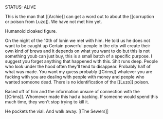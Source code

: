 STATUS: ALIVE

This is the man that [[Archie]] can get a word out to about the [[corruption or poison from Luzo]]. We have not met him yet.

Humanoid cloaked figure.

On the night of the 10th of lonin we met with him. He told us he does not want to be caught up
Certain powerful people in the city will create their own kind of brews and it depends on what you want to do but this is not something youb can just buy, this is a small batch of a specific purpose. I suggest you forget anything that happened with this. Shit runs deep. People who look under the hood often they'll tend to disappear. Probably half of what was made. You want my guess probably [[Crims]] whatever you are fucking with you are dealing with people with money and people who wanted someone dead. There is no identification of the [[Luzo]] poison.

Based off of him and the information unsure of connection with the [[Crims]]. Whomever made this had a backing. If someone would spend this much time, they won't stop trying to kill it. 

He pockets the vial. And walk away. [[The Sewers]]